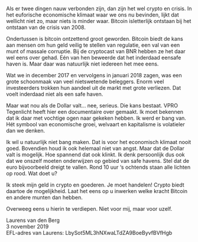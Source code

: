 Als er twee dingen nauw verbonden zijn, dan zijn het wel crypto en crisis. In het euforische
economische klimaat waar we ons nu bevinden, lijkt dat wellicht niet zo, maar niets is minder waar.
Bitcoin is ​letterlijk​ ontstaan bij het ontstaan van de crisis van 2008.

Ondertussen is bitcoin ontzettend groot geworden. Bitcoin biedt de kans aan mensen om hun geld
veilig te stellen van regulatie, een val van een munt of massale corruptie. Bij de cryptocast van BNR
hebben ze het daar wel eens over gehad. Eén van hen beweerde dat het inderdaad een ​safe haven
is. Maar daar was natuurlijk niet iedereen het mee eens.

Wat we in december 2017 en vervolgens in januari 2018 zagen, was een grote schoonmaak van veel
nietswetende beleggers. Enorm veel investeerders trokken hun aandeel uit de markt met grote
verliezen. Dat voelt inderdaad niet als een ​safe haven​.

Maar wat nou als de Dollar valt… nee, serieus. Die kans bestaat. VPRO Tegenlicht heeft hier een
documentaire over gemaakt. Ik moet bekennen dat ik daar met vochtige ogen naar gekeken hebben.
Ik werd er bang van. Hét symbool van economische groei, welvaart en kapitalisme is volatieler dan
we denken.

Ik wil u natuurlijk niet bang maken. Dat is voor het economisch klimaat nooit goed. Bovendien houd
ik ook helemaal niet van angst. Maar dat de Dollar valt is ​mogelijk​. Hoe spannend dat ook klinkt.
Ik denk persoonlijk dus ook dat we onszelf moeten onderwijzen op gebied van safe havens. Stel dat
de euro bijvoorbeeld dreigt te vallen. Rond 10 uur ‘s ochtends staan alle lichten op rood. Wat doet
u?

Ik steek mijn geld in crypto en goederen. Je moet handelen! Crypto biedt daartoe de mogelijkheid.
Laat het eens op u inwerken welke kracht Bitcoin en andere munten dan hebben.

Overweeg eens u hierin te verdiepen. Niet voor mij, maar voor uzelf.

Laurens van den Berg<br />
3 november 2019<br />
EFL-adres van Laurens: LbySot5ML3hNXwaLTdZA9BoeByvfBVfHgb
